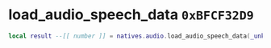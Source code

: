 # load_audio_speech_data `0xBFCF32D9`

```lua
local result --[[ number ]] = natives.audio.load_audio_speech_data(_unk0 --[[ number ]])
```